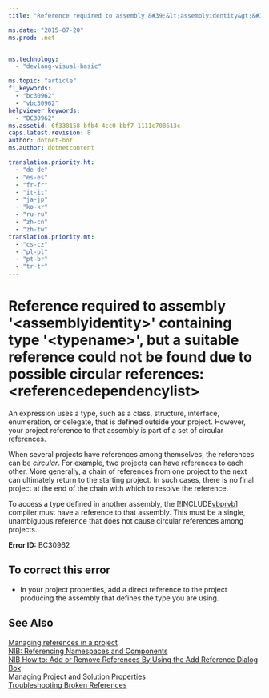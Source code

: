 ```yaml
---
title: "Reference required to assembly &#39;&lt;assemblyidentity&gt;&#39; containing type &#39;&lt;typename&gt;&#39;, but a suitable reference could not be found due to possible circular references: &lt;referencedependencylist&gt; | Microsoft Docs"

ms.date: "2015-07-20"
ms.prod: .net


ms.technology: 
  - "devlang-visual-basic"

ms.topic: "article"
f1_keywords: 
  - "bc30962"
  - "vbc30962"
helpviewer_keywords: 
  - "BC30962"
ms.assetid: 6f338158-bfb4-4cc0-bbf7-1111c708613c
caps.latest.revision: 8
author: dotnet-bot
ms.author: dotnetcontent

translation.priority.ht: 
  - "de-de"
  - "es-es"
  - "fr-fr"
  - "it-it"
  - "ja-jp"
  - "ko-kr"
  - "ru-ru"
  - "zh-cn"
  - "zh-tw"
translation.priority.mt: 
  - "cs-cz"
  - "pl-pl"
  - "pt-br"
  - "tr-tr"
---
```

# Reference required to assembly &#39;&lt;assemblyidentity&gt;&#39; containing type &#39;&lt;typename&gt;&#39;, but a suitable reference could not be found due to possible circular references: &lt;referencedependencylist&gt;
An expression uses a type, such as a class, structure, interface, enumeration, or delegate, that is defined outside your project. However, your project reference to that assembly is part of a set of circular references.  
  
 When several projects have references among themselves, the references can be *circular*. For example, two projects can have references to each other. More generally, a chain of references from one project to the next can ultimately return to the starting project. In such cases, there is no final project at the end of the chain with which to resolve the reference.  
  
 To access a type defined in another assembly, the [!INCLUDE[vbprvb](~/includes/vbprvb-md.md)] compiler must have a reference to that assembly. This must be a single, unambiguous reference that does not cause circular references among projects.  
  
 **Error ID:** BC30962  
  
## To correct this error  
  
-   In your project properties, add a direct reference to the project producing the assembly that defines the type you are using.  
  
## See Also  
 [Managing references in a project](/visualstudio/ide/managing-references-in-a-project)   
 [NIB: Referencing Namespaces and Components](http://msdn.microsoft.com/en-us/568fa759-796b-44cd-bf5e-1cf8de6e38fd)   
 [NIB How to: Add or Remove References By Using the Add Reference Dialog Box](http://msdn.microsoft.com/en-us/3bd75d61-f00c-47c0-86a2-dd1f20e231c9)   
 [Managing Project and Solution Properties](/visualstudio/ide/managing-project-and-solution-properties)   
 [Troubleshooting Broken References](/visualstudio/ide/troubleshooting-broken-references)